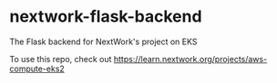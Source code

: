 # nextwork-flask-backend
The Flask backend for NextWork's project on EKS

To use this repo, check out https://learn.nextwork.org/projects/aws-compute-eks2
